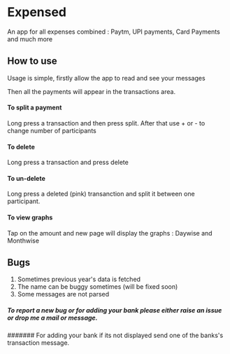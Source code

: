 # Expensed
An app for all expenses combined : Paytm, UPI payments, Card Payments and much more

## How to use
Usage is simple, firstly allow the app to read and see your messages

Then all the payments will appear in the transactions area.

#### To split a payment
Long press a transaction and then press split. After that use + or - to change number of participants

#### To delete
Long press a transaction and press delete

#### To un-delete
Long press a deleted (pink) transanction and split it between one participant.

#### To view graphs
Tap on the amount and new page will display the graphs : Daywise and Monthwise

## Bugs
1. Sometimes previous year's data is fetched
2. The name can be buggy sometimes (will be fixed soon)
3. Some messages are not parsed

##### To report a new bug or for adding your bank please either raise an issue or drop me a mail or message.
####### For adding your bank if its not displayed send one of the banks's transaction message.
